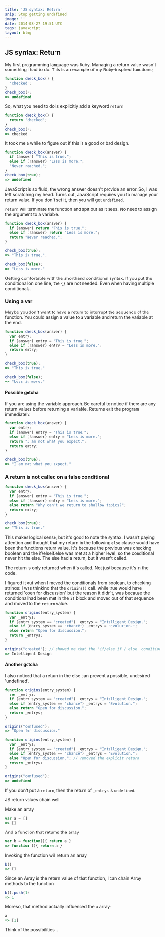 ```yaml
---
title: 'JS syntax: Return'
snip: Stop getting undefined
image: ''
date: 2014-08-27 19:51 UTC
tags: javascript
layout: blog
---
```


## JS syntax: Return

My first programming language was Ruby. Managing a return value wasn't something I had to do. This is an example of my Ruby-inspired functions;

~~~javascript
function check_box() {
  'checked';
}
check_box();
=> undefined
~~~
So, what you need to do is explicitly add a keyword `return`

~~~javascript
function check_box() {
  return 'checked';
}
check_box();
=> checked
~~~

It took me a while to figure out if this is a good or bad design.

~~~javascript
function check_box(answer) {
  if (answer) "This is true.";
  else if (!answer) "Less is more.";
  "Never reached.";
}
check_box(true);
=> undefined
~~~

JavaScript is so fluid, the wrong answer doesn't provide an error. So, I was left scratching my head. Turns out, JavaScript requires you to manage your return value. If you don't set it, then you will get `undefined`.

`return` will terminate the function and spit out as it sees. No need to assign the argument to a variable.

~~~javascript
function check_box(answer) {
  if (answer) return "This is true.";
  else if (!answer) return "Less is more.";
  return "Never reached.";
}

check_box(true);
=> "This is true.".

check_box(false);
=> "Less is more."
~~~

Getting comfortable with the shorthand conditional syntax. If you put the conditional on one line, the `{}` are not needed. 
Even when having multiple conditionals. 


### Using a var
Maybe you don't want to have a return to interrupt the sequence of the function. You could assign a value to a variable and return the variable at the end.

~~~javascript
function check_box(answer) {
  var entry;
  if (answer) entry = "This is true.";
  else if (!answer) entry = "Less is more.";
  return entry;
}

check_box(true);
=> "This is true."

check_box(false);
=> "Less is more."
~~~

#### Possible gotcha

If you are using the variable approach. Be careful to notice if there are any return values before returning a variable. Returns exit the program immediately.

~~~javascript
function check_box(answer) {
  var entry;
  if (answer) entry = "This is true.";
  else if (!answer) entry = "Less is more.";
  return "I am not what you expect.";
  return entry;
}

check_box(true);
=> "I am not what you expect."
~~~

### A return is not called on a false conditional

~~~javascript
function check_box(answer) {
  var entry;
  if (answer) entry = "This is true.";
  else if (!answer) entry = "Less is more.";
  else return "Why can't we return to shallow topics?";
  return entry;
}

check_box(true);
=> "This is true."
~~~

This makes logical sense, but it's good to note the syntax. I wasn't paying attention and thought that my return in the following `else` clause would have been the functions return value. It's because the previous was checking boolean and the if/elseif/else was met at a higher level, so the conditional never hit the else. The else had a return, but it wasn't called.

The return is only returned when it's called. Not just because it's in the code.

I figured it out when I moved the conditionals from boolean, to checking strings; I was thinking that the `origins()` call, while true would have returned 'open for discussion' but the reason it didn't, was because the conditional had been met in the `if` block and moved out of that sequence and moved to the  `return` value.

~~~javascript
function origins(entry_system) {
  var _entrys;
  if (entry_system == "created") _entrys = "Intelligent Design.";
  else if (entry_system == "chance") _entrys = "Evolution.";
  else return "Open for discussion.";
  return _entrys;
}

origins("created"); // showed me that the 'if/else if / else' conditional was met so it stopped moving down the chain.
=> Intelligent Design
~~~


#### Another gotcha 

I also noticed that a return in the else can prevent a possible, undesired 'undefined'.

~~~javascript
function origins(entry_system) {
  var _entrys;
  if (entry_system == "created") _entrys = "Intelligent Design.";
  else if (entry_system == "chance") _entrys = "Evolution.";
  else return "Open for discussion.";
  return _entrys;
}

origins("confused");
=> "Open for discussion."

function origins(entry_system) {
  var _entrys;
  if (entry_system == "created") _entrys = "Intelligent Design.";
  else if (entry_system == "chance") _entrys = "Evolution.";
  else "Open for discussion."; // removed the explicit return
  return _entrys;
}

origins("confused");
=> undefined
~~~
If you don't put a `return`, then the return of `_entrys` is `undefined`.


JS return values chain well

Make an array

~~~javascript
var a = []
=> []
~~~

And a function that returns the array

~~~javascript
var b = function(){ return a }
=> function (){ return a }
~~~

Invoking the function will return an array

~~~javascript
b()
=> []
~~~

Since an Array is the return value of that function, I can chain Array methods to the function



~~~javascript
b().push(1)
=> 1
~~~

Moreso, that method actually influenced the `a` array;


~~~javascript
a
=> [1]
~~~

Think of the possibilities...
